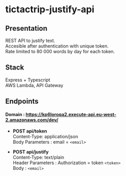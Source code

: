 # tictactrip-justify-api

## Presentation

REST API to justify text.  
Accesible after authentication with unique token.  
Rate limited to 80 000 words by day for each token.  


## Stack

Express + Typescript  
AWS Lambda, API Gateway  


## Endpoints

#### Domain : https://kp6loroqa2.execute-api.eu-west-2.amazonaws.com/dev/

* **POST api/token**  
Content-Type: application/json  
Body Parameters : email = `<email>`  
  
* **POST api/justify**  
Content-Type: text/plain  
Header Parameters : Authorization = token `<token>`   
Body : `<email>`  
